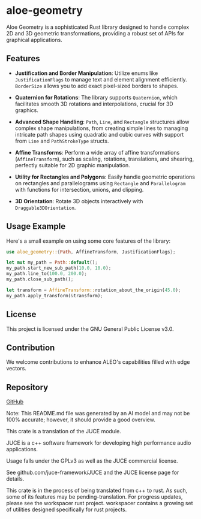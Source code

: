 # aloe-geometry

Aloe Geometry is a sophisticated Rust library designed to handle complex 2D and 3D geometric transformations, providing a robust set of APIs for graphical applications.

## Features

- **Justification and Border Manipulation**: Utilize enums like `JustificationFlags` to manage text and element alignment efficiently. `BorderSize` allows you to add exact pixel-sized borders to shapes.

- **Quaternion for Rotations**: The library supports `Quaternion`, which facilitates smooth 3D rotations and interpolations, crucial for 3D graphics.

- **Advanced Shape Handling**: `Path`, `Line`, and `Rectangle` structures allow complex shape manipulations, from creating simple lines to managing intricate path shapes using quadratic and cubic curves with support from `Line` and `PathStrokeType` structs.

- **Affine Transforms**: Perform a wide array of affine transformations (`AffineTransform`), such as scaling, rotations, translations, and shearing, perfectly suitable for 2D graphic manipulation.

- **Utility for Rectangles and Polygons**: Easily handle geometric operations on rectangles and parallelograms using `Rectangle` and `Parallelogram` with functions for intersection, unions, and clipping.

- **3D Orientation**: Rotate 3D objects interactively with `Draggable3DOrientation`.

## Usage Example

Here's a small example on using some core features of the library:

```rust
use aloe_geometry::{Path, AffineTransform, JustificationFlags};

let mut my_path = Path::default();
my_path.start_new_sub_path(10.0, 10.0);
my_path.line_to(100.0, 200.0);
my_path.close_sub_path();

let transform = AffineTransform::rotation_about_the_origin(45.0);
my_path.apply_transform(&transform);
```

## License

This project is licensed under the GNU General Public License v3.0.

## Contribution

We welcome contributions to enhance ALEO's capabilities filled with edge vectors.

## Repository

[GitHub](https://github.com/klebs6/aloe-rs)

Note: This README.md file was generated by an AI model and may not be 100% accurate; however, it should provide a good overview.

This crate is a translation of the JUCE module.

JUCE is a c++ software framework for developing high performance audio applications.

Usage falls under the GPLv3 as well as the JUCE commercial license.

See github.com/juce-framework/JUCE and the JUCE license page for details.

This crate is in the process of being translated from c++ to rust. As such, some of its features may be pending-translation. For progress updates, please see the workspacer rust project. workspacer contains a growing set of utilities designed specifically for rust projects.
